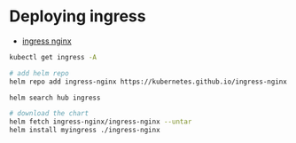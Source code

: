 # Deploying ingress

* [ingress nginx](https://github.com/kubernetes/ingress-nginx/blob/main/docs/deploy/index.md)



```bash
kubectl get ingress -A

# add helm repo
helm repo add ingress-nginx https://kubernetes.github.io/ingress-nginx

helm search hub ingress

# download the chart
helm fetch ingress-nginx/ingress-nginx --untar
helm install myingress ./ingress-nginx

```